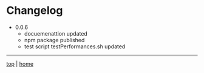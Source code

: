 # Changelog

- 0.0.6
  - docuemenattion updated
  - npm package published
  - test script testPerformances.sh updated 

---

[top](#) | [home](README.md)


